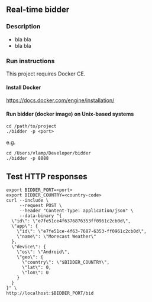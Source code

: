 ## Real-time bidder 

### Description

- bla bla
- bla bla


### Run instructions
This project requires Docker CE.

#### Install Docker
https://docs.docker.com/engine/installation/

#### Run bidder (docker image) on Unix-based systems 
```
cd /path/to/project
./bidder -p <port>
```
e.g.
```
cd /Users/vlamp/Developer/bidder
./bidder -p 8888
```



## Test HTTP responses
```
export BIDDER_PORT=<port>
export BIDDER_COUNTRY=<country-code>
curl --include \
     --request POST \
     --header "Content-Type: application/json" \
     --data-binary "{
  \"id\": \"e7fe51ce4f6376876353ff0961c2cb0d\",
  \"app\": {
    \"id\": \"e7fe51ce-4f63-7687-6353-ff0961c2cb0d\",
    \"name\": \"Morecast Weather\"
  },
  \"device\": {
    \"os\": \"Android\",
    \"geo\": {
      \"country\": \"$BIDDER_COUNTRY\",
      \"lat\": 0,
      \"lon\": 0
    }
  }
}" \
http://localhost:$BIDDER_PORT/bid
```